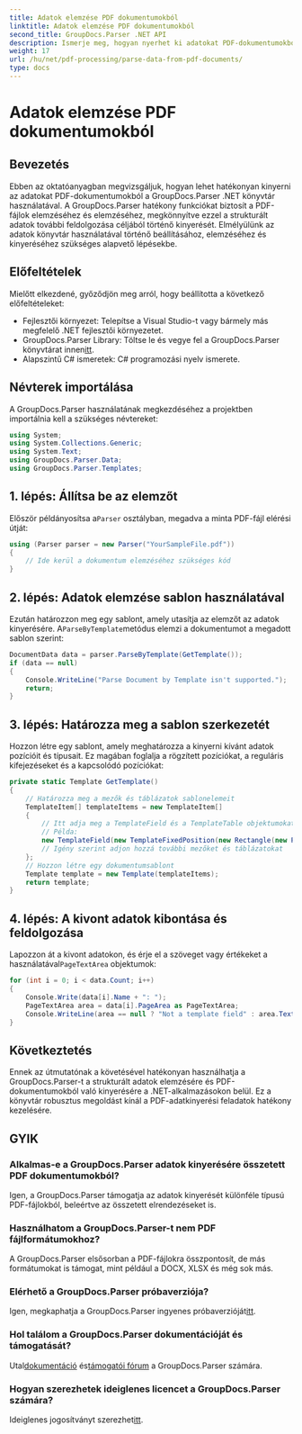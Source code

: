 ```yaml
---
title: Adatok elemzése PDF dokumentumokból
linktitle: Adatok elemzése PDF dokumentumokból
second_title: GroupDocs.Parser .NET API
description: Ismerje meg, hogyan nyerhet ki adatokat PDF-dokumentumokból a GroupDocs.Parser for .NET segítségével. Kövesse lépésenkénti útmutatónkat a PDF-fájlok hatékony elemzéséhez és feldolgozásához.
weight: 17
url: /hu/net/pdf-processing/parse-data-from-pdf-documents/
type: docs
---
```

# Adatok elemzése PDF dokumentumokból

## Bevezetés
Ebben az oktatóanyagban megvizsgáljuk, hogyan lehet hatékonyan kinyerni az adatokat PDF-dokumentumokból a GroupDocs.Parser .NET könyvtár használatával. A GroupDocs.Parser hatékony funkciókat biztosít a PDF-fájlok elemzéséhez és elemzéséhez, megkönnyítve ezzel a strukturált adatok további feldolgozása céljából történő kinyerését. Elmélyülünk az adatok könyvtár használatával történő beállításához, elemzéséhez és kinyeréséhez szükséges alapvető lépésekbe.
## Előfeltételek
Mielőtt elkezdené, győződjön meg arról, hogy beállította a következő előfeltételeket:
- Fejlesztői környezet: Telepítse a Visual Studio-t vagy bármely más megfelelő .NET fejlesztői környezetet.
-  GroupDocs.Parser Library: Töltse le és vegye fel a GroupDocs.Parser könyvtárat innen[itt](https://releases.groupdocs.com/parser/net/).
- Alapszintű C# ismeretek: C# programozási nyelv ismerete.

## Névterek importálása
A GroupDocs.Parser használatának megkezdéséhez a projektben importálnia kell a szükséges névtereket:
```csharp
using System;
using System.Collections.Generic;
using System.Text;
using GroupDocs.Parser.Data;
using GroupDocs.Parser.Templates;
```
## 1. lépés: Állítsa be az elemzőt
 Először példányosítsa a`Parser` osztályban, megadva a minta PDF-fájl elérési útját:
```csharp
using (Parser parser = new Parser("YourSampleFile.pdf"))
{
    // Ide kerül a dokumentum elemzéséhez szükséges kód
}
```
## 2. lépés: Adatok elemzése sablon használatával
 Ezután határozzon meg egy sablont, amely utasítja az elemzőt az adatok kinyerésére. A`ParseByTemplate`metódus elemzi a dokumentumot a megadott sablon szerint:
```csharp
DocumentData data = parser.ParseByTemplate(GetTemplate());
if (data == null)
{
    Console.WriteLine("Parse Document by Template isn't supported.");
    return;
}
```
## 3. lépés: Határozza meg a sablon szerkezetét
Hozzon létre egy sablont, amely meghatározza a kinyerni kívánt adatok pozícióit és típusait. Ez magában foglalja a rögzített pozíciókat, a reguláris kifejezéseket és a kapcsolódó pozíciókat:
```csharp
private static Template GetTemplate()
{
    // Határozza meg a mezők és táblázatok sablonelemeit
    TemplateItem[] templateItems = new TemplateItem[]
    {
        // Itt adja meg a TemplateField és a TemplateTable objektumokat
        // Példa:
        new TemplateField(new TemplateFixedPosition(new Rectangle(new Point(35, 135), new Size(100, 10))), "FromCompany"),
        // Igény szerint adjon hozzá további mezőket és táblázatokat
    };
    // Hozzon létre egy dokumentumsablont
    Template template = new Template(templateItems);
    return template;
}
```
## 4. lépés: A kivont adatok kibontása és feldolgozása
 Lapozzon át a kivont adatokon, és érje el a szöveget vagy értékeket a használatával`PageTextArea` objektumok:
```csharp
for (int i = 0; i < data.Count; i++)
{
    Console.Write(data[i].Name + ": ");
    PageTextArea area = data[i].PageArea as PageTextArea;
    Console.WriteLine(area == null ? "Not a template field" : area.Text);
}
```

## Következtetés
Ennek az útmutatónak a követésével hatékonyan használhatja a GroupDocs.Parser-t a strukturált adatok elemzésére és PDF-dokumentumokból való kinyerésére a .NET-alkalmazásokon belül. Ez a könyvtár robusztus megoldást kínál a PDF-adatkinyerési feladatok hatékony kezelésére.
## GYIK
### Alkalmas-e a GroupDocs.Parser adatok kinyerésére összetett PDF dokumentumokból?
Igen, a GroupDocs.Parser támogatja az adatok kinyerését különféle típusú PDF-fájlokból, beleértve az összetett elrendezéseket is.
### Használhatom a GroupDocs.Parser-t nem PDF fájlformátumokhoz?
A GroupDocs.Parser elsősorban a PDF-fájlokra összpontosít, de más formátumokat is támogat, mint például a DOCX, XLSX és még sok más.
### Elérhető a GroupDocs.Parser próbaverziója?
 Igen, megkaphatja a GroupDocs.Parser ingyenes próbaverzióját[itt](https://releases.groupdocs.com/).
### Hol találom a GroupDocs.Parser dokumentációját és támogatását?
 Utal[dokumentáció](https://tutorials.groupdocs.com/parser/net/) és[támogatói fórum](https://forum.groupdocs.com/c/parser/17) a GroupDocs.Parser számára.
### Hogyan szerezhetek ideiglenes licencet a GroupDocs.Parser számára?
 Ideiglenes jogosítványt szerezhet[itt](https://purchase.groupdocs.com/temporary-license/).